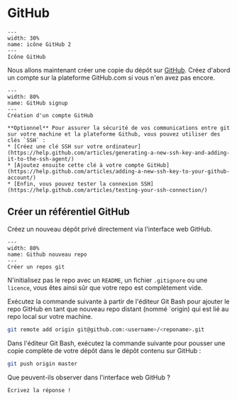 # GitHub

```{figure} resources/icons/github-icon.svg
---
width: 30%
name: icône GitHub 2
---
Icône GitHub
```

Nous allons maintenant créer une copie du dépôt sur [GitHub](https://github.com). Créez d'abord un compte sur la plateforme GitHub.com si vous n'en avez pas encore.

```{figure} resources/github-signup.png
---
width: 80%
name: GitHub signup
---
Création d'un compte GitHub
```

```{important}
**Optionnel** Pour assurer la sécurité de vos communications entre git sur votre machine et la plateforme Github, vous pouvez utiliser des clés `SSH` :
* [Créez une clé SSH sur votre ordinateur](https://help.github.com/articles/generating-a-new-ssh-key-and-adding-it-to-the-ssh-agent/)
* [Ajoutez ensuite cette clé à votre compte GitHub](https://help.github.com/articles/adding-a-new-ssh-key-to-your-github-account/)
* [Enfin, vous pouvez tester la connexion SSH](https://help.github.com/articles/testing-your-ssh-connection/)
```

## Créer un référentiel GitHub
Créez un nouveau dépôt privé directement via l'interface web GitHub.

```{figure} resources/github-repo.png
---
width: 80%
name: Github nouveau repo
---
Créer un repos git
```

N'initialisez pas le repo avec un `README`, un fichier `.gitignore` ou une `licence`, vous êtes ainsi sûr que votre repo est complètement vide.

Exécutez la commande suivante à partir de l'éditeur Git Bash pour ajouter le repo GitHub en tant que nouveau repo distant (nommé `origin) qui est lié au repo local sur votre machine.

```bash
git remote add origin git@github.com:<username>/<reponame>.git
```

Dans l'éditeur Git Bash, exécutez la commande suivante pour pousser une copie complète de votre dépôt dans le dépôt contenu sur GitHub :

```bash
git push origin master
```

Que peuvent-ils observer dans l'interface web GitHub ?

```{note}
Écrivez la réponse !
```